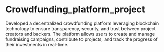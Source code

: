 # Crowdfunding_platform_project

Developed a decentralized crowdfunding platform leveraging blockchain technology to ensure transparency, security, and trust between project creators and backers. The platform allows users to create and manage fundraising campaigns, contribute to projects, and track the progress of their investments in real-time.
